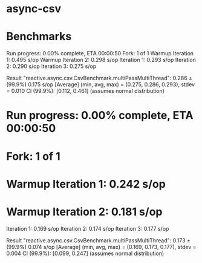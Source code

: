# async-csv





# Benchmarks

Run progress: 0.00% complete, ETA 00:00:50
Fork: 1 of 1
Warmup Iteration   1: 0.495 s/op
Warmup Iteration   2: 0.298 s/op
Iteration   1: 0.293 s/op
Iteration   2: 0.290 s/op
Iteration   3: 0.275 s/op


Result "reactive.async.csv.CsvBenchmark.multiPassMultiThread":
0.286 ±(99.9%) 0.175 s/op [Average]
(min, avg, max) = (0.275, 0.286, 0.293), stdev = 0.010
CI (99.9%): [0.112, 0.461] (assumes normal distribution)



# Run progress: 0.00% complete, ETA 00:00:50
# Fork: 1 of 1
# Warmup Iteration   1: 0.242 s/op
# Warmup Iteration   2: 0.181 s/op
Iteration   1: 0.169 s/op
Iteration   2: 0.174 s/op
Iteration   3: 0.177 s/op


Result "reactive.async.csv.CsvBenchmark.multiPassMultiThread":
0.173 ±(99.9%) 0.074 s/op [Average]
(min, avg, max) = (0.169, 0.173, 0.177), stdev = 0.004
CI (99.9%): [0.099, 0.247] (assumes normal distribution)